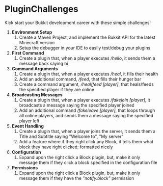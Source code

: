 # PluginChallenges
Kick start your Bukkit development career with these simple challenges!

1. **Environment Setup**
   1. Create a Maven Project, and implement the Bukkit API for the latest Minecraft version
   1. Setup the debugger in your IDE to easily test/debug your plugins
1. **First Command**
   1. Create a plugin that, when a player executes */hello*, it sends them a message back saying hi
1. **Command Arguments**
   1. Create a plugin that, when a player executes */heal*, it fills their health
   1. Add an additional command, */feed*, that fills their hunger bar
   1. Create a command argument, */heal|feed [player]*, that heals/feeds the specified player if they are online
1. **Broadcasting Messages**
   1. Create a plugin that, when a player executes */fakejoin [player]*, it broadcasts a message saying the specified player joined
   1. Add an additional command */fakeleave [player]*, that loops through all online players, and sends them a message saying the specified player left
1. **Event Handling**
   1. Create a plugin that, when a player joins the server, it sends them a Title and Subtitle saying "Welcome to", "My server"
   1. Add a feature where if they right click any Block, it tells them what block they have right clicked; formatted nicely
1. **Configuration**
   1. Expand upon the right click a Block plugin, but, make it only message them if they click a block specified in the configuration file
1. **Permissions**
   1. Expand upon the right click a Block plugin, but, make it only message them if they have the *"notify.block"* permission

